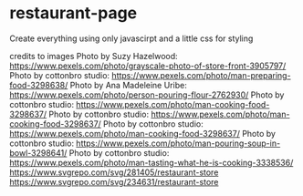 # restaurant-page
Create everything using only javascirpt and a little css for styling


credits to images 
Photo by Suzy Hazelwood: https://www.pexels.com/photo/grayscale-photo-of-store-front-3905797/
Photo by cottonbro studio: https://www.pexels.com/photo/man-preparing-food-3298638/
Photo by Ana Madeleine Uribe: https://www.pexels.com/photo/person-pouring-flour-2762930/
Photo by cottonbro studio: https://www.pexels.com/photo/man-cooking-food-3298637/
Photo by cottonbro studio: https://www.pexels.com/photo/man-cooking-food-3298637/
Photo by cottonbro studio: https://www.pexels.com/photo/man-cooking-food-3298637/
Photo by cottonbro studio: https://www.pexels.com/photo/man-pouring-soup-in-bowl-3298641/
Photo by cottonbro studio: https://www.pexels.com/photo/man-tasting-what-he-is-cooking-3338536/
https://www.svgrepo.com/svg/281405/restaurant-store
https://www.svgrepo.com/svg/234631/restaurant-store
